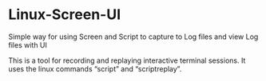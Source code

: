 # Linux-Screen-UI
Simple way for using Screen and Script to capture to Log files and view Log files with UI 

This is a tool for recording and replaying interactive terminal sessions. It uses the linux commands “script” and “scriptreplay”.
